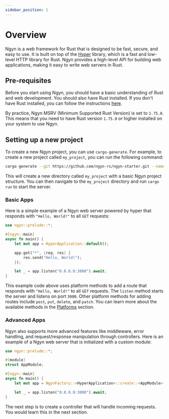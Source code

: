 ```yaml
---
sidebar_position: 1
---
```


# Overview

Ngyn is a web framework for Rust that is designed to be fast, secure, and easy to use. It is built on top of the [Hyper](https://hyper.rs) library, which is a fast and low-level HTTP library for Rust. Ngyn provides a high-level API for building web applications, making it easy to write web servers in Rust.

## Pre-requisites

Before you start using Ngyn, you should have a basic understanding of Rust and web development. You should also have Rust installed. If you don't have Rust installed, you can follow the instructions [here](https://www.rust-lang.org/tools/install).

By practice, Ngyn MSRV (Minimum Supported Rust Version) is set to `1.75.0`. This means that you need to have Rust version `1.75.0` or higher installed on your system to use Ngyn.

## Setting up a new project

To create a new Ngyn project, you can use `cargo-generate`. For example, to create a new project called `my_project`, you can run the following command:

```bash
cargo generate --git https://github.com/ngyn-rs/ngyn-starter.git --name my_project
```

This will create a new directory called `my_project` with a basic Ngyn project structure. You can then navigate to the `my_project` directory and run `cargo run` to start the server.

### Basic Apps

Here is a simple example of a Ngyn web server powered by hyper that responds with `"Hello, World!"` to all `GET` requests:

```rust
use ngyn::prelude::*;

#[ngyn::main]
async fn main() {
    let mut app = HyperApplication::default();

    app.get("*", |req, res| {
        res.send("Hello, World!");
    });

    let _ = app.listen("0.0.0.0:3000").await;
}
```

This example code above uses platform methods to add a route that responds with `"Hello, World!"` to all `GET` requests. The `listen` method starts the server and listens on port `3000`. Other platform methods for adding routes include `post`, `put`, `delete`, and `patch`. You can learn more about the available methods in the [Platforms](/docs/platforms) section.

### Advanced Apps

Ngyn also supports more advanced features like middleware, error handling, and request/response manipulation through controllers. Here is an example of a Ngyn web server that is initialized with a custom module:

```rust
use ngyn::prelude::*;

#[module]
struct AppModule;

#[ngyn::main]
async fn main() {
    let mut app = NgynFactory::<HyperApplication>::create::<AppModule>();

    let _ = app.listen("0.0.0.0:3000").await;
}
```

The next step is to create a controller that will handle incoming requests. You would learn this in the next section.
